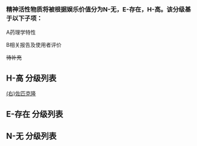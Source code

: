 
### 精神活性物质将被根据娱乐价值分为N-无，E-存在，H-高。该分级基于以下子项：

A药理学特性

B相关报告及使用者评价

~~待补充~~

## H-高 分级列表
[(右)佐匹克隆](FreeODwiki/精神活性物质/(右)佐匹克隆.md) 
## E-存在 分级列表

## N-无 分级列表
